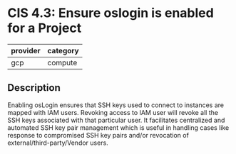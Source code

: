 # CIS 4.3: Ensure oslogin is enabled for a Project

provider | category
--- | ---
gcp | compute

## Description
Enabling osLogin ensures that SSH keys used to connect to instances are mapped with IAM users. Revoking access to IAM user will revoke all the SSH keys associated with that particular user. It facilitates centralized and automated SSH key pair management which is useful in handling cases like response to compromised SSH key pairs and/or revocation of external/third-party/Vendor users.
